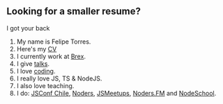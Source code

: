 ## Looking for a smaller resume?

I got your back

1. My name is Felipe Torres.
2. Here's my [CV](https://drive.google.com/file/d/1cgYCa2D1-x6jN5hOX8CaEcQP2DdwdktS/view?usp=sharing)
3. I currently work at [Brex](https://brex.com).
4. I give [talks](/talks).
5. I love [coding](https://www.github.com/fforres).
6. I really love JS, TS & NodeJS.
7. I also love teaching.
8. I do: [JSConf Chile](https://jsconf.cl), [Noders](https://www.noders.com/), [JSMeetups](https://www.meetup.com/es/Javascript-Chile/), [Noders.FM](https://noders.fm/) and [NodeSchool](https://nodeschool.io/).
